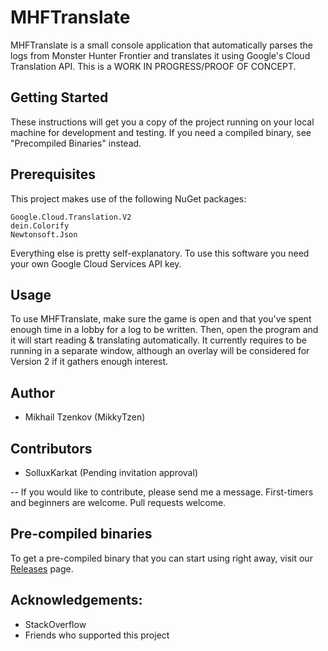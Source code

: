 # MHFTranslate
MHFTranslate is a small console application that automatically parses the logs from Monster Hunter Frontier and translates
it using Google's Cloud Translation API. This is a WORK IN PROGRESS/PROOF OF CONCEPT.

## Getting Started
These instructions will get you a copy of the project running on your local machine for development and testing. If you need a
compiled binary, see "Precompiled Binaries" instead.

## Prerequisites
This project makes use of the following NuGet packages:
```
Google.Cloud.Translation.V2
dein.Colorify
Newtonsoft.Json
```

Everything else is pretty self-explanatory. To use this software you need your own Google Cloud Services API key.

## Usage
To use MHFTranslate, make sure the game is open and that you've spent enough time in a lobby for a log to be written. Then, open the program and it will start reading & translating automatically. It currently requires to be running in a separate window, although an overlay will be considered for Version 2 if it gathers enough interest.

## Author
* Mikhail Tzenkov (MikkyTzen)

## Contributors
* SolluxKarkat (Pending invitation approval)


-- If you would like to contribute, please send me a message. 
First-timers and beginners are welcome. Pull requests welcome. 


## Pre-compiled binaries
To get a pre-compiled binary that you can start using right away, visit our [Releases](https://github.com/wroleader/MHFTranslate/releases) page.

## Acknowledgements:
* StackOverflow
* Friends who supported this project
